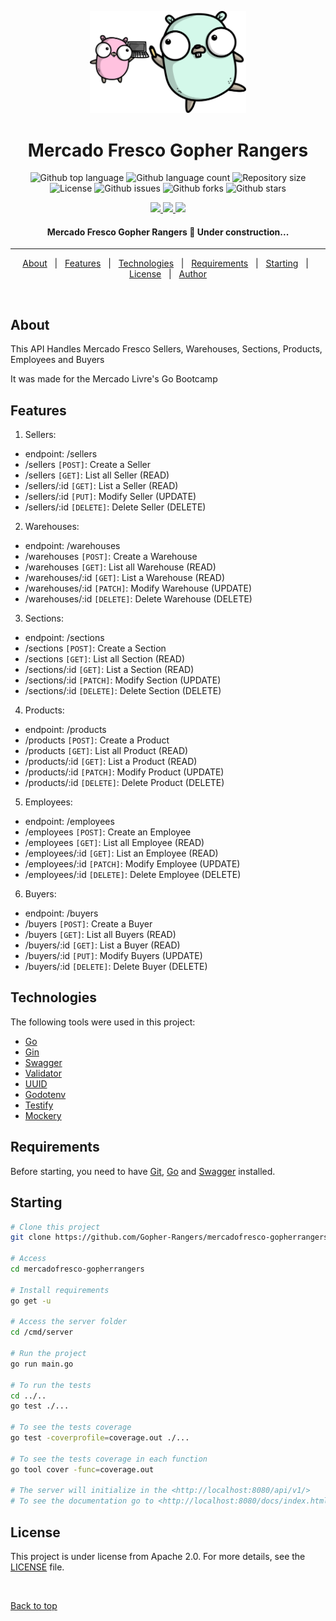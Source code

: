<p align="center">
<img src="https://github.com/ashleymcnamara/gophers/blob/master/TEACHING_GOPHER.png?raw=true" width="250"/>
</p>

<h1 align="center">Mercado Fresco Gopher Rangers</h1>

<p align="center">
 <img alt="Github top language" src="https://img.shields.io/github/languages/top/Gopher-Rangers/mercadofresco-gopherrangers?color=56BEB8">
  <img alt="Github language count" src="https://img.shields.io/github/languages/count/Gopher-Rangers/mercadofresco-gopherrangers?color=56BEB8">
  <img alt="Repository size" src="https://img.shields.io/github/repo-size/Gopher-Rangers/mercadofresco-gopherrangers?color=56BEB8">
  <img alt="License" src="https://img.shields.io/github/license/Gopher-Rangers/mercadofresco-gopherrangers?color=56BEB8">
  <img alt="Github issues" src="https://img.shields.io/github/issues/Gopher-Rangers/mercadofresco-gopherrangers?color=56BEB8" />
  <img alt="Github forks" src="https://img.shields.io/github/forks/Gopher-Rangers/mercadofresco-gopherrangers?color=56BEB8" />
  <img alt="Github stars" src="https://img.shields.io/github/stars/Gopher-Rangers/mercadofresco-gopherrangers?color=56BEB8" />
</p>

<p align="center">
  <a href="https://github.com/Gopher-Rangers/mercadofresco-gopherrangers/actions/workflows/test.yml">
    <img src="https://github.com/Gopher-Rangers/mercadofresco-gopherrangers/actions/workflows/test.yml/badge.svg">
  </a>
  <a href="https://codecov.io/gh/Gopher-Rangers/mercadofresco-gopherrangers"> 
    <img src="https://codecov.io/gh/Gopher-Rangers/mercadofresco-gopherrangers/branch/main/graph/badge.svg?token=NUUR12FFLR"> 
  </a>
  <a href="https://goreportcard.com/report/github.com/Gopher-Rangers/mercadofresco-gopherrangers"> 
    <img src="https://goreportcard.com/badge/github.com/Gopher-Rangers/mercadofresco-gopherrangers"> 
  </a>
</p>

<h4 align="center"> 
	Mercado Fresco Gopher Rangers 🚀 Under construction...
</h4> 

<hr>

<p align="center">
  <a href="#about">About</a> &#xa0; | &#xa0; 
  <a href="#features">Features</a> &#xa0; | &#xa0;
  <a href="#technologies">Technologies</a> &#xa0; | &#xa0;
  <a href="#requirements">Requirements</a> &#xa0; | &#xa0;
  <a href="#starting">Starting</a> &#xa0; | &#xa0;
  <a href="#license">License</a> &#xa0; | &#xa0;
  <a href="https://github.com/Gopher-Rangers" target="_blank">Author</a>
</p>

<br>

## About ##

This API Handles Mercado Fresco Sellers, Warehouses, Sections, Products, Employees and Buyers

It was made for the Mercado Livre's Go Bootcamp

## Features ##

1. Sellers:<br>
- endpoint: /sellers
- /sellers `[POST]`: Create a Seller
- /sellers `[GET]`: List all Seller (READ)
- /sellers/:id `[GET]`: List a Seller (READ)
- /sellers/:id `[PUT]`: Modify Seller (UPDATE)
- /sellers/:id `[DELETE]`: Delete Seller (DELETE)

2. Warehouses:<br>
- endpoint: /warehouses
- /warehouses `[POST]`: Create a Warehouse
- /warehouses `[GET]`: List all Warehouse (READ)
- /warehouses/:id `[GET]`: List a Warehouse (READ)
- /warehouses/:id `[PATCH]`: Modify Warehouse (UPDATE)
- /warehouses/:id `[DELETE]`: Delete Warehouse (DELETE)

3. Sections:<br>
- endpoint: /sections
- /sections `[POST]`: Create a Section
- /sections `[GET]`: List all Section (READ)
- /sections/:id `[GET]`: List a Section (READ)
- /sections/:id `[PATCH]`: Modify Section (UPDATE)
- /sections/:id `[DELETE]`: Delete Section (DELETE)

4. Products:<br>
- endpoint: /products
- /products `[POST]`: Create a Product
- /products `[GET]`: List all Product (READ)
- /products/:id `[GET]`: List a Product (READ)
- /products/:id `[PATCH]`: Modify Product (UPDATE)
- /products/:id `[DELETE]`: Delete Product (DELETE)

5. Employees:<br>
- endpoint: /employees
- /employees `[POST]`: Create an Employee
- /employees `[GET]`: List all Employee (READ)
- /employees/:id `[GET]`: List an Employee (READ)
- /employees/:id `[PATCH]`: Modify Employee (UPDATE)
- /employees/:id `[DELETE]`: Delete Employee (DELETE)

6. Buyers:<br>
- endpoint: /buyers
- /buyers `[POST]`: Create a Buyer
- /buyers `[GET]`: List all Buyers (READ)
- /buyers/:id `[GET]`: List a Buyer (READ)
- /buyers/:id `[PUT]`: Modify Buyers (UPDATE)
- /buyers/:id `[DELETE]`: Delete Buyer (DELETE)

## Technologies ##

The following tools were used in this project:

- [Go](https://go.dev/)
- [Gin](https://gin-gonic.com/)
- [Swagger](https://swagger.io/)
- [Validator](https://pkg.go.dev/github.com/go-playground/validator/v10)
- [UUID](https://pkg.go.dev/github.com/google/UUID)
- [Godotenv](https://github.com/joho/godotenv)
- [Testify](https://github.com/stretchr/testify)
- [Mockery](https://github.com/vektra/mockery)

## Requirements ##

Before starting, you need to have [Git](https://git-scm.com), [Go](https://go.dev/) and [Swagger](https://swagger.io/) installed.

## Starting ##

```bash
# Clone this project
git clone https://github.com/Gopher-Rangers/mercadofresco-gopherrangers

# Access
cd mercadofresco-gopherrangers

# Install requirements
go get -u

# Access the server folder
cd /cmd/server

# Run the project
go run main.go

# To run the tests
cd ../..
go test ./... 

# To see the tests coverage
go test -coverprofile=coverage.out ./...

# To see the tests coverage in each function
go tool cover -func=coverage.out 

# The server will initialize in the <http://localhost:8080/api/v1/>
# To see the documentation go to <http://localhost:8080/docs/index.html#/>
```

## License ##

This project is under license from Apache 2.0. For more details, see the [LICENSE](LICENSE) file.

&#xa0;

<a href="#top">Back to top</a>
